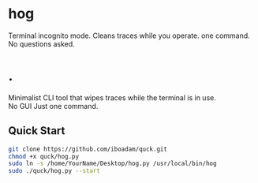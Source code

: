 # hog
Terminal incognito mode. Cleans traces while you operate. one command. No questions asked.
# .

Minimalist CLI tool that wipes traces while the terminal is in use.  
No GUI Just one command.

## Quick Start

```bash
git clone https://github.com/iboadam/quck.git
chmod +x quck/hog.py
sudo ln -s /home/YourName/Desktop/hog.py /usr/local/bin/hog
sudo ./quck/hog.py --start
